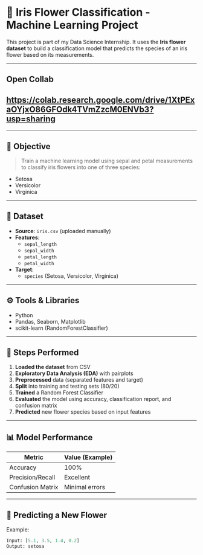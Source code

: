 # 🌸 Iris Flower Classification - Machine Learning Project

This project is part of my Data Science Internship. It uses the **Iris flower dataset** to build a classification model that predicts the species of an iris flower based on its measurements.

---
## Open Collab
https://colab.research.google.com/drive/1XtPExaOYjxO86GFOdk4TVmZzcM0ENVb3?usp=sharing
---
---
## 📌 Objective

> Train a machine learning model using sepal and petal measurements to classify iris flowers into one of three species:
- Setosa
- Versicolor
- Virginica

---

## 📂 Dataset

- **Source**: `iris.csv` (uploaded manually)
- **Features**:
  - `sepal_length`
  - `sepal_width`
  - `petal_length`
  - `petal_width`
- **Target**:
  - `species` (Setosa, Versicolor, Virginica)

---

## ⚙️ Tools & Libraries

- Python
- Pandas, Seaborn, Matplotlib
- scikit-learn (RandomForestClassifier)

---

## 🧪 Steps Performed

1. **Loaded the dataset** from CSV
2. **Exploratory Data Analysis (EDA)** with pairplots
3. **Preprocessed** data (separated features and target)
4. **Split** into training and testing sets (80/20)
5. **Trained** a Random Forest Classifier
6. **Evaluated** the model using accuracy, classification report, and confusion matrix
7. **Predicted** new flower species based on input features

---

## 📊 Model Performance

| Metric          | Value (Example) |
|-----------------|-----------------|
| Accuracy        | 100%            |
| Precision/Recall| Excellent       |
| Confusion Matrix| Minimal errors  |

---

## 🔮 Predicting a New Flower

Example:
```python
Input: [5.1, 3.5, 1.4, 0.2]
Output: setosa
